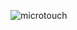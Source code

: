 ![microtouch](https://user-images.githubusercontent.com/19171147/52535453-72cecb00-2d1c-11e9-8807-cc8d59404059.png)
